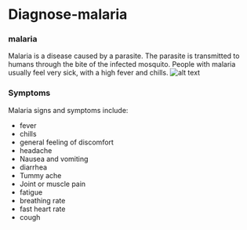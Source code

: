 # Diagnose-malaria
### malaria
Malaria is a disease caused by a parasite. The parasite is transmitted to humans through the bite of the infected mosquito. People with malaria usually feel very sick, with a high fever and chills.
![alt text](image/images.png)

### Symptoms
Malaria signs and symptoms include:

* fever
*  chills
*  general feeling of discomfort
*  headache
*  Nausea and vomiting
*  diarrhea
*  Tummy ache
*  Joint or muscle pain
*  fatigue
*  breathing rate
*  fast heart rate
*  cough
